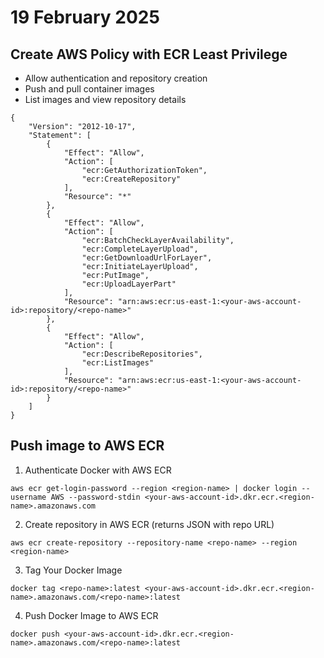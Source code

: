 # 19 February 2025

## Create AWS Policy with ECR Least Privilege

- Allow authentication and repository creation
- Push and pull container images
- List images and view repository details

```
{
    "Version": "2012-10-17",
    "Statement": [
        {
            "Effect": "Allow",
            "Action": [
                "ecr:GetAuthorizationToken",
                "ecr:CreateRepository"
            ],
            "Resource": "*"
        },
        {
            "Effect": "Allow",
            "Action": [
                "ecr:BatchCheckLayerAvailability",
                "ecr:CompleteLayerUpload",
                "ecr:GetDownloadUrlForLayer",
                "ecr:InitiateLayerUpload",
                "ecr:PutImage",
                "ecr:UploadLayerPart"
            ],
            "Resource": "arn:aws:ecr:us-east-1:<your-aws-account-id>:repository/<repo-name>"
        },
        {
            "Effect": "Allow",
            "Action": [
                "ecr:DescribeRepositories",
                "ecr:ListImages"
            ],
            "Resource": "arn:aws:ecr:us-east-1:<your-aws-account-id>:repository/<repo-name>"
        }
    ]
}
```

## Push image to AWS ECR

1. Authenticate Docker with AWS ECR

```
aws ecr get-login-password --region <region-name> | docker login --username AWS --password-stdin <your-aws-account-id>.dkr.ecr.<region-name>.amazonaws.com
```

2. Create repository in AWS ECR (returns JSON with repo URL)

```
aws ecr create-repository --repository-name <repo-name> --region <region-name>
```

3. Tag Your Docker Image

```
docker tag <repo-name>:latest <your-aws-account-id>.dkr.ecr.<region-name>.amazonaws.com/<repo-name>:latest
```

4. Push Docker Image to AWS ECR

```
docker push <your-aws-account-id>.dkr.ecr.<region-name>.amazonaws.com/<repo-name>:latest
```
